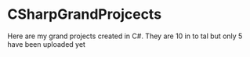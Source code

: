 # CSharpGrandProjcects
Here are my grand projects created in C#. They are 10 in to tal but only 5 have been uploaded yet
